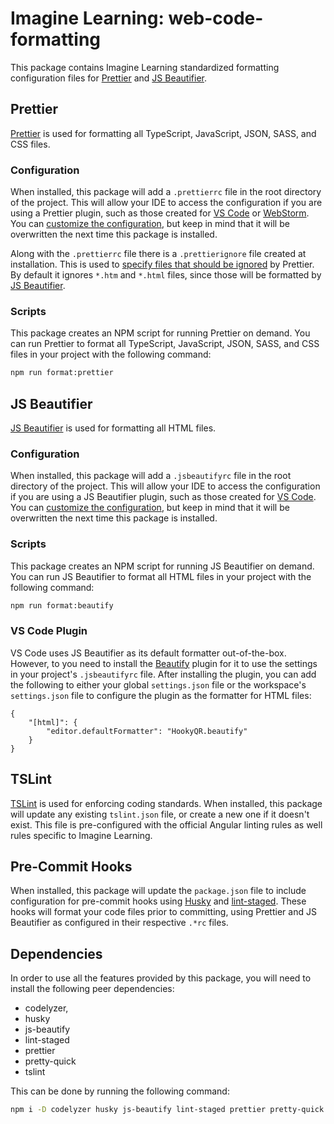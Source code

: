 # Imagine Learning: web-code-formatting
This package contains Imagine Learning standardized formatting configuration files for [Prettier](https://prettier.io) and [JS Beautifier](https://github.com/beautify-web/js-beautify).

## Prettier
[Prettier](https://github.com/prettier/prettier) is used for formatting all TypeScript, JavaScript, JSON, SASS, and CSS files.

### Configuration
When installed, this package will add a `.prettierrc` file in the root directory of the project.
This will allow your IDE to access the configuration if you are using a Prettier plugin, such as those created for [VS Code](https://marketplace.visualstudio.com/items?itemName=esbenp.prettier-vscode) or [WebStorm](https://plugins.jetbrains.com/plugin/10456-prettier).
You can [customize the configuration](https://prettier.io/docs/en/configuration.html), but keep in mind that it will be overwritten the next time this package is installed.

Along with the `.prettierrc` file there is a `.prettierignore` file created at installation.
This is used to [specify files that should be ignored](https://prettier.io/docs/en/ignore.html#ignoring-files) by Prettier. By default it ignores `*.htm` and `*.html` files, since those will be formatted by [JS Beautifier](#js-beautifier).

### Scripts
This package creates an NPM script for running Prettier on demand.
You can run Prettier to format all TypeScript, JavaScript, JSON, SASS, and CSS files in your project with the following command:
```bash
npm run format:prettier
```

## JS Beautifier
[JS Beautifier](https://github.com/beautify-web/js-beautify) is used for formatting all HTML files.

### Configuration
When installed, this package will add a `.jsbeautifyrc` file in the root directory of the project.
This will allow your IDE to access the configuration if you are using a JS Beautifier plugin, such as those created for [VS Code](https://marketplace.visualstudio.com/items?itemName=HookyQR.beautify).
You can [customize the configuration](https://github.com/beautify-web/js-beautify#options), but keep in mind that it will be overwritten the next time this package is installed.

### Scripts
This package creates an NPM script for running JS Beautifier on demand.
You can run JS Beautifier to format all HTML files in your project with the following command:
```bash
npm run format:beautify
```

### VS Code Plugin
VS Code uses JS Beautifier as its default formatter out-of-the-box.
However, to you need to install the [Beautify](https://marketplace.visualstudio.com/items?itemName=HookyQR.beautify) plugin for it to use the settings in your project's `.jsbeautifyrc` file.
After installing the plugin, you can add the following to either your global `settings.json` file or the workspace's `settings.json` file to configure the plugin as the formatter for HTML files:
```
{
    "[html]": {
        "editor.defaultFormatter": "HookyQR.beautify"
    }
}
```

## TSLint
[TSLint](https://github.com/palantir/tslint) is used for enforcing coding standards.
When installed, this package will update any existing `tslint.json` file, or create a new one if it doesn't exist.
This file is pre-configured with the official Angular linting rules as well rules specific to Imagine Learning.

## Pre-Commit Hooks
When installed, this package will update the `package.json` file to include configuration for pre-commit hooks using [Husky](https://github.com/typicode/husky) and [lint-staged](https://github.com/okonet/lint-staged). These hooks will format your code files prior to committing, using Prettier and JS Beautifier as configured in their respective `.*rc` files.

## Dependencies
In order to use all the features provided by this package, you will need to install the following peer dependencies:
- codelyzer,
- husky
- js-beautify
- lint-staged
- prettier
- pretty-quick
- tslint

This can be done by running the following command:
```bash
npm i -D codelyzer husky js-beautify lint-staged prettier pretty-quick tslint
```
